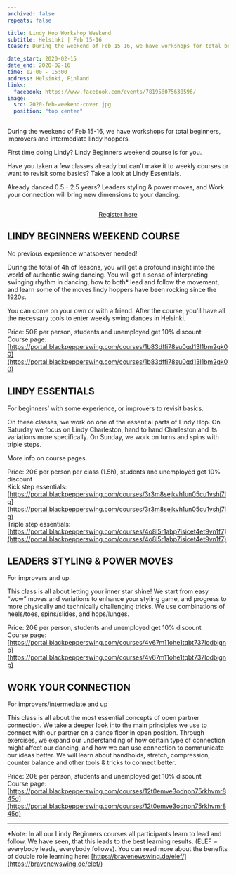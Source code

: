 ```yaml
---
archived: false
repeats: false

title: Lindy Hop Workshop Weekend
subtitle: Helsinki | Feb 15-16
teaser: During the weekend of Feb 15-16, we have workshops for total beginners, improvers and intermediate lindy hoppers. 

date_start: 2020-02-15
date_end: 2020-02-16
time: 12:00 - 15:00
address: Helsinki, Finland
links:
  facebook: https://www.facebook.com/events/781958075630596/
image:
  src: 2020-feb-weekend-cover.jpg
  position: "top center"
---
```


During the weekend of Feb 15-16, we have workshops for total beginners, improvers and intermediate lindy hoppers.

First time doing Lindy?
Lindy Beginners weekend course is for you.

Have you taken a few classes already but can’t make it to weekly courses or want to revisit some basics? Take a look at Lindy Essentials.

Already danced 0.5 - 2.5 years?
Leaders styling & power moves, and Work your connection will bring new dimensions to your dancing.

<div style="max-width: 320px; text-align: center; margin: 2em auto; margin-bottom: 2em;">
  <a class="button" href="https://portal.blackpepperswing.com/courses?tab=overview&q=weekend%20workshop">Register here</a>
</div>


## LINDY BEGINNERS WEEKEND COURSE
No previous experience whatsoever needed!

During the total of 4h of lessons, you will get a profound insight into the world of authentic swing dancing. You will get a sense of interpreting swinging rhythm in dancing, how to both\* lead and follow the movement, and learn some of the moves lindy hoppers have been rocking since the 1920s.

You can come on your own or with a friend. After the course, you'll have all the necessary tools to enter weekly swing dances in Helsinki.

Price: 50€ per person, students and unemployed get 10% discount  
Course page: [https://portal.blackpepperswing.com/courses/1b83dffi78su0qd13l1bm2qk00](https://portal.blackpepperswing.com/courses/1b83dffi78su0qd13l1bm2qk00)


## LINDY ESSENTIALS
For beginners’ with some experience, or improvers to revisit basics.

On these classes, we work on one of the essential parts of Lindy Hop. On Saturday we focus on Lindy Charleston, hand to hand Charleston and its variations more specifically. On Sunday, we work on turns and spins with triple steps.

More info on course pages.

Price: 20€ per person per class (1.5h), students and unemployed get 10% discount  
Kick step essentials: [https://portal.blackpepperswing.com/courses/3r3m8sejkvh1un05cu1vshj7lg](https://portal.blackpepperswing.com/courses/3r3m8sejkvh1un05cu1vshj7lg)  
Triple step essentials: [https://portal.blackpepperswing.com/courses/4o8l5r1abp7isicet4et9vn1f7](https://portal.blackpepperswing.com/courses/4o8l5r1abp7isicet4et9vn1f7) 


## LEADERS STYLING & POWER MOVES
For improvers and up.

This class is all about letting your inner star shine! We start from easy “wow” moves and variations to enhance your styling game, and progress to more physically and technically challenging tricks. We use combinations of heels/toes, spins/slides, and hops/lunges.

Price: 20€ per person, students and unemployed get 10% discount  
Course page: [https://portal.blackpepperswing.com/courses/4v67m11ohe1tqbt737lodbignp](https://portal.blackpepperswing.com/courses/4v67m11ohe1tqbt737lodbignp)


## WORK YOUR CONNECTION
For improvers/intermediate and up

This class is all about the most essential concepts of open partner connection. We take a deeper look into the main principles we use to connect with our partner on a dance floor in open position. Through exercises, we expand our understanding of how certain type of connection might affect our dancing, and how we can use connection to communicate our ideas better. We will learn about handholds, stretch, compression, counter balance and other tools & tricks to connect better.

Price: 20€ per person, students and unemployed get 10% discount  
Course page: [https://portal.blackpepperswing.com/courses/12t0emve3odnpn75rkhvmr845d](https://portal.blackpepperswing.com/courses/12t0emve3odnpn75rkhvmr845d)

---

*Note: In all our Lindy Beginners courses all participants learn to lead and follow. We have seen, that this leads to the best learning results. (ELEF = everybody leads, everybody follows). You can read more about the benefits of double role learning here: [https://bravenewswing.de/elef/](https://bravenewswing.de/elef/)
